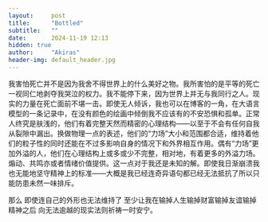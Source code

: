 ```yaml
---
layout:     post
title:      "Bottled"
subtitle:   ""
date:       2024-11-19 12:13
hidden: true
author:     "Akiras"
header-img: default_header.jpg
---
```



我害怕死亡并不是因为我舍不得世界上的什么美好之物。我所害怕的是平等的死亡一视同仁地剥夺我哭泣的权力。我不能停下来，因为世界上并无与我同行之人。现实的力量在死亡面前不堪一击。即使无人倾诉，我也可以在博客的一角，在大语言模型的一条记录中，在没有颜色的绘画中倾倒我不应该有的不安恐惧和孤单。正常人终究是肤浅的，他们有着完整天然而精密的心理结构——以至于不会有任何自我从裂隙中漏出。换做物理一点的表述，他们的“力场”大小和范围都合适，维持着他们的粒子性的同时还能在不过多影响自身的情况下和外界相互作用。偶有“力场”更加外溢的人，他们在心理结构上或多或少不完整，相对地，有着更多的外溢力场。煽动、共鸣亦或者情绪价值提供。这一点对于我还是未知的解。即使我日渐崩溃我也无能地坚守精神上的标准——大概是我已经连奇异语句都已经无法抵抗了所以只能防患未然一味排斥。

那么
即使连自己的外形也无法维持了
至少让我在输掉人生输掉财富输掉友谊输掉精神之后
向无法逾越的现实法则祈祷一时安宁。